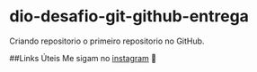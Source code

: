 # dio-desafio-git-github-entrega
Criando repositorio o primeiro repositorio no GitHub.

##Links Úteis
Me sigam no [instagram](https://www.instagram.com/lunasemfronteiras/) 💟
